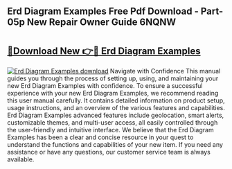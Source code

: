 ## Erd Diagram Examples Free Pdf Download - Part-05p New Repair Owner Guide 6NQNW

# <h2><a href="http://dfsoo5.blite.top/?on=Erd+Diagram+Examples">🔗Download New 👉🔴 Erd Diagram Examples</a></h2>

[![Erd Diagram Examples download](https://i.imgur.com/lujVjoI.png)](http://dfsoo5.blite.top/?on=Erd+Diagram+Examples)
Navigate with Confidence This manual guides you through the process of setting up, using, and maintaining your new Erd Diagram Examples with confidence. To ensure a successful experience with your new Erd Diagram Examples, we recommend reading this user manual carefully. It contains detailed information on product setup, usage instructions, and an overview of the various features and capabilities. Erd Diagram Examples advanced features include geolocation, smart alerts, customizable themes, and multi-user access, all easily controlled through the user-friendly and intuitive interface. We believe that the Erd Diagram Examples has been a clear and concise resource in your quest to understand the functions and capabilities of your new item. If you need any assistance or have any questions, our customer service team is always available.
